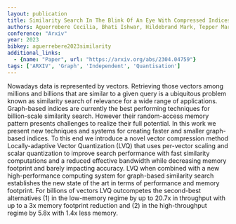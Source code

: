```yaml
---
layout: publication
title: Similarity Search In The Blink Of An Eye With Compressed Indices
authors: Aguerrebere Cecilia, Bhati Ishwar, Hildebrand Mark, Tepper Mariano, Willke Ted
conference: "Arxiv"
year: 2023
bibkey: aguerrebere2023similarity
additional_links:
  - {name: "Paper", url: "https://arxiv.org/abs/2304.04759"}
tags: ['ARXIV', 'Graph', 'Independent', 'Quantisation']
---
```

Nowadays data is represented by vectors. Retrieving those vectors among millions and billions that are similar to a given query is a ubiquitous problem known as similarity search of relevance for a wide range of applications. Graph-based indices are currently the best performing techniques for billion-scale similarity search. However their random-access memory pattern presents challenges to realize their full potential. In this work we present new techniques and systems for creating faster and smaller graph-based indices. To this end we introduce a novel vector compression method Locally-adaptive Vector Quantization (LVQ) that uses per-vector scaling and scalar quantization to improve search performance with fast similarity computations and a reduced effective bandwidth while decreasing memory footprint and barely impacting accuracy. LVQ when combined with a new high-performance computing system for graph-based similarity search establishes the new state of the art in terms of performance and memory footprint. For billions of vectors LVQ outcompetes the second-best alternatives (1) in the low-memory regime by up to 20.7x in throughput with up to a 3x memory footprint reduction and (2) in the high-throughput regime by 5.8x with 1.4x less memory.
